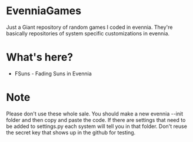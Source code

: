 # EvenniaGames
Just a Giant repository of random games I coded in evennia. They're basically repositories of system specific customizations in evennia.

# What's here?
* FSuns - Fading Suns in Evennia

# Note
Please don't use these whole sale. You should make a new evennia --init folder and then copy and paste the code. 
If there are settings that need to be added to settings.py each system will tell you in that folder.
Don't reuse the secret key that shows up in the github for testing.